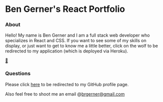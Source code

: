 # Ben Gerner's React Portfolio

### About

Hello! My name is Ben Gerner and I am a full stack web developer who specializes in React and CSS. If you want to see some of my skills on display, or just want to get to know me a little better, click on the wolf to be redirected to my application (which is deployed via Heroku).

[
🐺 
](https://ben-gerner-portfolio.herokuapp.com/)

### Questions

  Please click [here](https://github.com/bgerner/) to be redirected to my GitHub profile page.

  Also feel free to shoot me an email @brgerner@gmail.com
  